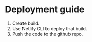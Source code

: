# Deployment guide

1. Create build.
2. Use Netlify CLI to deploy that build.
3. Push the code to the github repo.